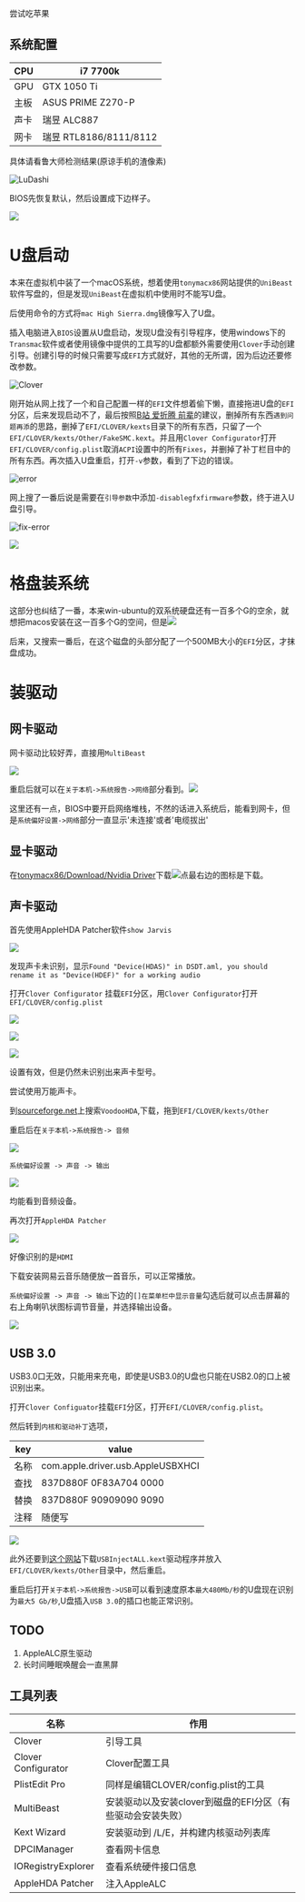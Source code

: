 尝试吃苹果



## 系统配置

| CPU  | i7 7700k    |
| ---- | ----------- |
| GPU  | GTX 1050 Ti |
| 主板 | ASUS PRIME Z270-P |
| 声卡    | 瑞昱 ALC887            |
| 网卡     | 瑞昱 RTL8186/8111/8112            |

具体请看鲁大师检测结果(原谅手机的渣像素)

![LuDashi](/images/20190513/LuDashi.jpg)

BIOS先恢复默认，然后设置成下边样子。

![](/images/20190513/BIOS-config.jpg)


# U盘启动

本来在虚拟机中装了一个macOS系统，想着使用`tonymacx86`网站提供的`UniBeast`软件写盘的，但是发现`UniBeast`在虚拟机中使用时不能写U盘。

后使用命令的方式将`mac High Sierra.dmg`镜像写入了U盘。

插入电脑进入`BIOS`设置从U盘启动，发现U盘没有引导程序，使用windows下的`Transmac`软件或者使用镜像中提供的工具写的U盘都额外需要使用`Clover`手动创建引导。创建引导的时候只需要写成`EFI`方式就好，其他的无所谓，因为后边还要修改参数。

![Clover](/images/20190513/Clover.png)

刚开始从网上找了一个和自己配置一样的`EFI`文件想着偷下懒，直接拖进U盘的`EFI`分区，后来发现启动不了，最后按照[B站 爱折腾 前辈](https://www.bilibili.com/video/av8653761?from=search&seid=87555593627717333)的建议，删掉所有东西`遇到问题再添`的思路，删掉了`EFI/CLOVER/kexts`目录下的所有东西，只留了一个`EFI/CLOVER/kexts/Other/FakeSMC.kext`。并且用`Clover Configurator`打开`EFI/CLOVER/config.plist`取消`ACPI`设置中的所有`Fixes`，并删掉了补丁栏目中的所有东西。再次插入U盘重启，打开`-v`参数，看到了下边的错误。

![error](/images/20190513/error.jpg)

网上搜了一番后说是需要在`引导参数`中添加`-disablegfxfirmware`参数，终于进入U盘引导。

![fix-error](/images/20190513/fix-error.png)

![](/images/20190513/machine-select.png)

# 格盘装系统

这部分也纠结了一番，本来win-ubuntu的双系统硬盘还有一百多个G的空余，就想把macos安装在这一百多个G的空间，但是![](/images/20190513/mopan-error.png)

后来，又搜索一番后，在这个磁盘的头部分配了一个500MB大小的`EFI`分区，才抹盘成功。

# 装驱动

## 网卡驱动

网卡驱动比较好弄，直接用`MultiBeast`

![](/images/20190513/Network.png)

重启后就可以在`关于本机->系统报告->网络`部分看到。![](images/20190513/Network-1.png)

这里还有一点，BIOS中要开启网络堆栈，不然的话进入系统后，能看到网卡，但是`系统偏好设置->网络`部分一直显示'未连接'或者'电缆拔出'

## 显卡驱动 

在[tonymacx86/Download/Nvidia Driver](https://www.tonymacx86.com/nvidia-drivers/)下载![](/images/20190513/NvidisDriver.png)点最右边的图标是下载。



## 声卡驱动

首先使用AppleHDA Patcher软件`show Jarvis`

![](/images/20190513/Audio-0.png)

发现声卡未识别，显示`Found "Device(HDAS)" in DSDT.aml, you should rename it as "Device(HDEF)" for a working audio`

打开`Clover Configurator` 挂载`EFI`分区，用`Clover Configurator`打开`EFI/CLOVER/config.plist`

![](/images/20190513/Audio-1.png)

![](/images/20190513/Audio-2.png)

![](/images/20190513/Audio-3.png)

设置有效，但是仍然未识别出来声卡型号。

尝试使用万能声卡。

到[sourceforge.net](https://sourceforge.net/projects/voodoohda/)上搜索`VoodooHDA`,下载，拖到`EFI/CLOVER/kexts/Other`

重启后在`关于本机->系统报告-> 音频`

![](images/20190513/Audio-4.png)

`系统偏好设置 -> 声音 -> 输出`

![](/images/20190513/Audio-5.png)

均能看到音频设备。

再次打开`AppleHDA Patcher`

![](/images/20190513/Audio-6.png)



好像识别的是`HDMI`

下载安装网易云音乐随便放一首音乐，可以正常播放。

`系统偏好设置 -> 声音 -> 输出`下边的`[]在菜单栏中显示音量`勾选后就可以点击屏幕的右上角喇叭状图标调节音量，并选择输出设备。

![](/images/20190513/Audio-7.png)



## USB 3.0
USB3.0口无效，只能用来充电，即使是USB3.0的U盘也只能在USB2.0的口上被识别出来。  

打开`Clover Configuator`挂载`EFI`分区，打开`EFI/CLOVER/config.plist`。   

然后转到`内核和驱动补丁`选项，

|key|value|
|---|---|
| 名称 | com.apple.driver.usb.AppleUSBXHCI |
| 查找 | 837D880F 0F83A704 0000            |
|替换|837D880F 90909090 9090|
|注释|随便写|

![](/images/20190509/usb3.0.png)

此外还要到[这个网站](https://bitbucket.org/RehabMan/os-x-usb-inject-all/downloads/)下载`USBInjectALL.kext`驱动程序并放入`EFI/CLOVER/kexts/Other`目录中，然后重启。  

重启后打开`关于本机->系统报告->USB`可以看到速度原本`最大480Mb/秒`的U盘现在识别为`最大5 Gb/秒`,U盘插入`USB 3.0`的插口也能正常识别。

## TODO

1. AppleALC原生驱动
3. 长时间睡眠唤醒会一直黑屏

## 工具列表

| 名称   | 作用     |
| ------ | -------- |
| Clover | 引导工具 |
|Clover Configurator|Clover配置工具|
|PlistEdit Pro| 同样是编辑CLOVER/config.plist的工具|
|MultiBeast| 安装驱动以及安装clover到磁盘的EFI分区（有些驱动会安装失败）|
|Kext Wizard| 安装驱动到 /L/E，并构建内核驱动列表库|
|DPCIManager|查看网卡信息|
|IORegistryExplorer|查看系统硬件接口信息|
|AppleHDA Patcher| 注入AppleALC|


